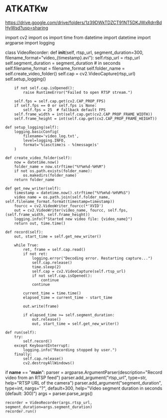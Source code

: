 # ATKATKw
https://drive.google.com/drive/folders/1z39DWkTDZCT91NT5DKJWxRdrrBdHyWsd?usp=sharing

import cv2
import os
import time
from datetime import datetime
import argparse
import logging

class VideoRecorder:
    def __init__(self, rtsp_url, segment_duration=300, filename_format="video_{timestamp}.avi"):
        self.rtsp_url = rtsp_url
        self.segment_duration = segment_duration  # in seconds
        self.filename_format = filename_format
        self.folder_name = self.create_video_folder()
        self.cap = cv2.VideoCapture(rtsp_url)
        self.setup_logging()

        if not self.cap.isOpened():
            raise RuntimeError("Failed to open RTSP stream.")

        self.fps = self.cap.get(cv2.CAP_PROP_FPS)
        if self.fps == 0 or self.fps is None:
            self.fps = 25  # fallback default FPS
        self.frame_width = int(self.cap.get(cv2.CAP_PROP_FRAME_WIDTH))
        self.frame_height = int(self.cap.get(cv2.CAP_PROP_FRAME_HEIGHT))

    def setup_logging(self):
        logging.basicConfig(
            filename='video_log.txt',
            level=logging.INFO,
            format='%(asctime)s - %(message)s'
        )

    def create_video_folder(self):
        now = datetime.now()
        folder_name = now.strftime("%Y%m%d-%H%M")
        if not os.path.exists(folder_name):
            os.makedirs(folder_name)
        return folder_name

    def get_new_writer(self):
        timestamp = datetime.now().strftime("%Y%m%d-%H%M%S")
        video_name = os.path.join(self.folder_name, self.filename_format.format(timestamp=timestamp))
        fourcc = cv2.VideoWriter_fourcc(*'XVID')
        out = cv2.VideoWriter(video_name, fourcc, self.fps, (self.frame_width, self.frame_height))
        logging.info(f"Started new video file: {video_name}")
        return out, time.time()

    def record(self):
        out, start_time = self.get_new_writer()

        while True:
            ret, frame = self.cap.read()
            if not ret:
                logging.error("Decoding error. Restarting capture...")
                self.cap.release()
                time.sleep(2)
                self.cap = cv2.VideoCapture(self.rtsp_url)
                if not self.cap.isOpened():
                    continue
                continue

            current_time = time.time()
            elapsed_time = current_time - start_time

            out.write(frame)

            if elapsed_time >= self.segment_duration:
                out.release()
                out, start_time = self.get_new_writer()

    def run(self):
        try:
            self.record()
        except KeyboardInterrupt:
            logging.info("Recording stopped by user.")
        finally:
            self.cap.release()
            cv2.destroyAllWindows()


if __name__ == "__main__":
    parser = argparse.ArgumentParser(description="Record video from an RTSP feed")
    parser.add_argument("rtsp_url", type=str, help="RTSP URL of the camera")
    parser.add_argument("segment_duration", type=int, nargs="?", default=300, help="Video segment duration in seconds (default: 300)")
    args = parser.parse_args()

    recorder = VideoRecorder(args.rtsp_url, segment_duration=args.segment_duration)
    recorder.run()

